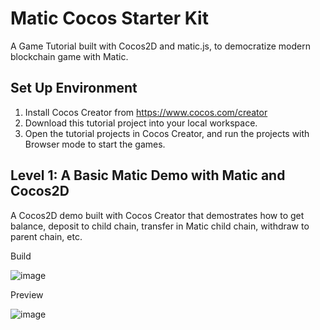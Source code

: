 # Matic Cocos Starter Kit

A Game Tutorial built with Cocos2D and matic.js, to democratize modern blockchain game with Matic.

## Set Up Environment

1. Install Cocos Creator from https://www.cocos.com/creator
1. Download this tutorial project into your local workspace.
1. Open the tutorial projects in Cocos Creator, and run the projects with Browser mode to start the games. 


## Level 1: A Basic Matic Demo with Matic and Cocos2D

A Cocos2D demo built with Cocos Creator that demostrates how to get balance, deposit to child chain, transfer in Matic child chain, withdraw to parent chain, etc.

Build

![image](https://user-images.githubusercontent.com/46699230/64966211-f6632280-d8d0-11e9-8b09-8ad9570980be.png)

Preview

![image](https://user-images.githubusercontent.com/46699230/64966128-c6b41a80-d8d0-11e9-9131-e6e916626353.png)

